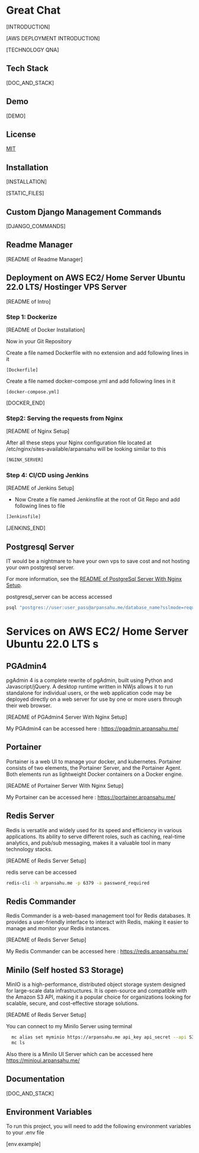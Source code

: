 # Great Chat

[INTRODUCTION]

[AWS DEPLOYMENT INTRODUCTION]

[TECHNOLOGY QNA]

## Tech Stack

[DOC_AND_STACK]

## Demo

[DEMO]

## License

[MIT](https://choosealicense.com/licenses/mit/)


## Installation

[INSTALLATION]


[STATIC_FILES]


## Custom Django Management Commands

[DJANGO_COMMANDS]

## Readme Manager

[README of Readme Manager]

## Deployment on AWS EC2/ Home Server Ubuntu 22.0 LTS/ Hostinger VPS Server

[README of Intro]

### Step 1: Dockerize

[README of Docker Installation]

Now in your Git Repository

Create a file named Dockerfile with no extension and add following lines in it
```
[Dockerfile]
```

Create a file named docker-compose.yml and add following lines in it

```
[docker-compose.yml]
```

[DOCKER_END]

### Step2: Serving the requests from Nginx

[README of Nginx Setup]

After all these steps your Nginx configuration file located at /etc/nginx/sites-available/arpansahu will be looking similar to this

```bash
[NGINX_SERVER]
```

### Step 4: CI/CD using Jenkins

[README of Jenkins Setup]


* Now Create a file named Jenkinsfile at the root of Git Repo and add following lines to file

```bash
[Jenkinsfile]
```

[JENKINS_END]

## Postgresql Server

IT would be a nightmare to have your own vps to save cost and not hosting your own postgresql server.

For more information, see the [README of PostgreSql Server With Nginx Setup](https://github.com/arpansahu/common_readme/blob/main/AWS%20Deployment/Postgres.md).

postgresql_server can be access accessed

```bash
psql "postgres://user:user_pass@arpansahu.me/database_name?sslmode=require"
```

# Services on AWS EC2/ Home Server Ubuntu 22.0 LTS s

## PGAdmin4

pgAdmin 4 is a complete rewrite of pgAdmin, built using Python and Javascript/jQuery. A desktop runtime written in NWjs allows it to run standalone for individual users, or the web application code may be deployed directly on a web server for use by one or more users through their web browser. 

[README of PGAdmin4 Server With Nginx Setup]

My PGAdmin4 can be accessed here : https://pgadmin.arpansahu.me/

## Portainer
   
Portainer is a web UI to manage your docker, and kubernetes. Portainer consists of two elements, the Portainer Server, and the Portainer Agent. Both elements run as lightweight Docker containers on a Docker engine.

[README of Portainer Server With Nginx Setup]

My Portainer can be accessed here : https://portainer.arpansahu.me/

## Redis Server

Redis is versatile and widely used for its speed and efficiency in various applications. Its ability to serve different roles, such as caching, real-time analytics, and pub/sub messaging, makes it a valuable tool in many technology stacks.

[README of Redis Server Setup]

redis serve can be accessed

```bash
redis-cli -h arpansahu.me -p 6379 -a password_required
```

## Redis Commander

Redis Commander is a web-based management tool for Redis databases. It provides a user-friendly interface to interact with Redis, making it easier to manage and monitor your Redis instances.

[README of Redis Server Setup]

My Redis Commander can be accessed here : https://redis.arpansahu.me/

## MiniIo (Self hosted S3 Storage)

MinIO is a high-performance, distributed object storage system designed for large-scale data infrastructures. It is open-source and compatible with the Amazon S3 API, making it a popular choice for organizations looking for scalable, secure, and cost-effective storage solutions. 

[README of Redis Server Setup]

You can connect to my MiniIo Server using terminal 
```bash
  mc alias set myminio https://arpansahu.me api_key api_secret --api S3v4
  mc ls
```

Also there is a MiniIo UI Server which can be accessed here https://minioui.arpansahu.me/

## Documentation

[DOC_AND_STACK]

## Environment Variables

To run this project, you will need to add the following environment variables to your .env file

[env.example]


